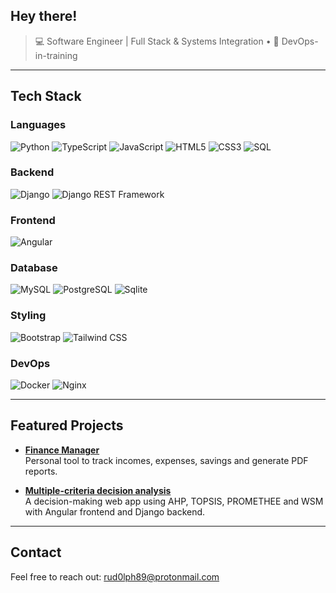 ## Hey there!

> 💻 Software Engineer | Full Stack & Systems Integration • 🚀 DevOps-in-training

---
## Tech Stack
### Languages
![Python](https://img.shields.io/badge/Language-Python-3776AB?style=for-the-badge&logo=python&logoColor=white)
![TypeScript](https://img.shields.io/badge/Language-TypeScript-3178C6?style=for-the-badge&logo=typescript&logoColor=white)
![JavaScript](https://img.shields.io/badge/Language-JavaScript-F7DF1E?style=for-the-badge&logo=javascript&logoColor=black)
![HTML5](https://img.shields.io/badge/Language-HTML5-E34F26?style=for-the-badge&logo=html5&logoColor=white)
![CSS3](https://img.shields.io/badge/Language-CSS3-1572B6?style=for-the-badge&logo=css3&logoColor=white)
![SQL](https://img.shields.io/badge/Language-SQL-003B57?style=for-the-badge&logo=sqlite&logoColor=white)

### Backend
![Django](https://img.shields.io/badge/Backend-Django-092E20?style=for-the-badge&logo=django&logoColor=white)
![Django REST Framework](https://img.shields.io/badge/Framework-Django%20REST%20Framework-FF3E00?style=for-the-badge&logo=django&logoColor=white)

### Frontend
![Angular](https://img.shields.io/badge/Frontend-Angular-DD0031?style=for-the-badge&logo=angular&logoColor=white)

### Database
![MySQL](https://img.shields.io/badge/Database-MySQL-4479A1?style=for-the-badge&logo=mysql&logoColor=white)
![PostgreSQL](https://img.shields.io/badge/Database-PostgreSQL-336791?style=for-the-badge&logo=postgresql&logoColor=white)
![Sqlite](https://img.shields.io/badge/Database-SQLite-003B57?style=for-the-badge&logo=sqlite&logoColor=white)

### Styling
![Bootstrap](https://img.shields.io/badge/Styling-Bootstrap-7952B3?style=for-the-badge&logo=bootstrap&logoColor=white)
![Tailwind CSS](https://img.shields.io/badge/Styling-Tailwind%20CSS-06B6D4?style=for-the-badge&logo=tailwind-css&logoColor=white)

### DevOps
![Docker](https://img.shields.io/badge/DevOps-Docker-2496ED?style=for-the-badge&logo=docker&logoColor=white)
![Nginx](https://img.shields.io/badge/Server-Nginx-009639?style=for-the-badge&logo=nginx&logoColor=white)

---

## Featured Projects
- [**Finance Manager**](https://github.com/Nuki89/finance-manager)  
  Personal tool to track incomes, expenses, savings and generate PDF reports.

- [**Multiple-criteria decision analysis**](https://github.com/Nuki89/mcda_analyzer)  
  A decision-making web app using AHP, TOPSIS, PROMETHEE and WSM with Angular frontend and Django backend.

---
## Contact
Feel free to reach out: [rud0lph89@protonmail.com](mailto:rud0lph89@protonmail.com)
 
